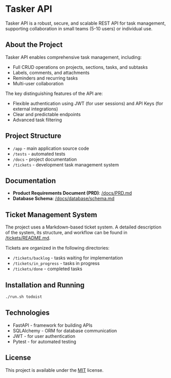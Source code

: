 # Tasker API

Tasker API is a robust, secure, and scalable REST API for task management, supporting collaboration in small teams (5-10 users) or individual use.

## About the Project

Tasker API enables comprehensive task management, including:
- Full CRUD operations on projects, sections, tasks, and subtasks
- Labels, comments, and attachments
- Reminders and recurring tasks
- Multi-user collaboration

The key distinguishing features of the API are:
- Flexible authentication using JWT (for user sessions) and API Keys (for external integrations)
- Clear and predictable endpoints
- Advanced task filtering

## Project Structure

- `/app` - main application source code
- `/tests` - automated tests
- `/docs` - project documentation
- `/tickets` - development task management system

## Documentation

- **Product Requirements Document (PRD)**: [/docs/PRD.md](/docs/PRD.md)
- **Database Schema**: [/docs/database/schema.md](/docs/database/schema.md)

## Ticket Management System

The project uses a Markdown-based ticket system. A detailed description of the system, its structure, and workflow can be found in [/tickets/README.md](/tickets/README.md).

Tickets are organized in the following directories:
- `/tickets/backlog` - tasks waiting for implementation
- `/tickets/in_progress` - tasks in progress
- `/tickets/done` - completed tasks

## Installation and Running

```bash
./run.sh todoist
```

## Technologies

- FastAPI - framework for building APIs
- SQLAlchemy - ORM for database communication
- JWT - for user authentication
- Pytest - for automated testing

## License

This project is available under the [MIT](LICENSE) license.
